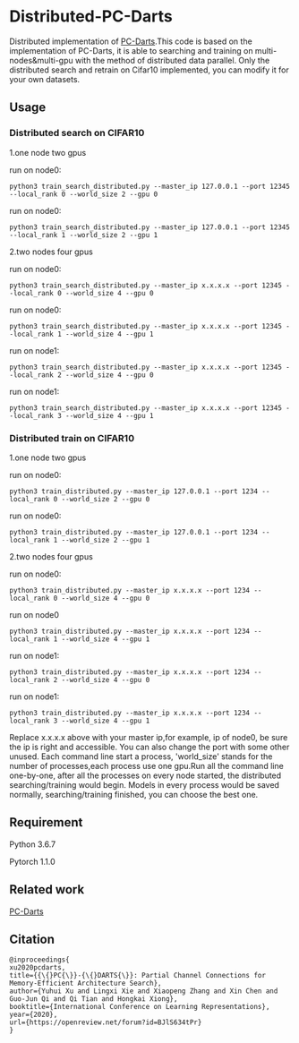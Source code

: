 # Distributed-PC-Darts
Distributed implementation of [PC-Darts](https://github.com/yuhuixu1993/PC-DARTS).This code is based on the implementation of PC-Darts, it is able to searching and training on multi-nodes&amp;multi-gpu with the method of distributed data parallel. Only the distributed search and retrain on Cifar10 implemented, you can modify it for your own datasets.

## Usage
### Distributed search on CIFAR10

1.one node two gpus

run on node0:

    python3 train_search_distributed.py --master_ip 127.0.0.1 --port 12345 --local_rank 0 --world_size 2 --gpu 0

run on node0:

    python3 train_search_distributed.py --master_ip 127.0.0.1 --port 12345 --local_rank 1 --world_size 2 --gpu 1

2.two nodes four gpus

run on node0:

    python3 train_search_distributed.py --master_ip x.x.x.x --port 12345 --local_rank 0 --world_size 4 --gpu 0

run on node0:

    python3 train_search_distributed.py --master_ip x.x.x.x --port 12345 --local_rank 1 --world_size 4 --gpu 1

run on node1:

    python3 train_search_distributed.py --master_ip x.x.x.x --port 12345 --local_rank 2 --world_size 4 --gpu 0

run on node1:

    python3 train_search_distributed.py --master_ip x.x.x.x --port 12345 --local_rank 3 --world_size 4 --gpu 1

### Distributed train on CIFAR10

1.one node two gpus

run on node0:

    python3 train_distributed.py --master_ip 127.0.0.1 --port 1234 --local_rank 0 --world_size 2 --gpu 0

run on node0:

    python3 train_distributed.py --master_ip 127.0.0.1 --port 1234 --local_rank 1 --world_size 2 --gpu 1

2.two nodes four gpus

run on node0:

    python3 train_distributed.py --master_ip x.x.x.x --port 1234 --local_rank 0 --world_size 4 --gpu 0

run on node0

    python3 train_distributed.py --master_ip x.x.x.x --port 1234 --local_rank 1 --world_size 4 --gpu 1

run on node1:

    python3 train_distributed.py --master_ip x.x.x.x --port 1234 --local_rank 2 --world_size 4 --gpu 0

run on node1:
       
    python3 train_distributed.py --master_ip x.x.x.x --port 1234 --local_rank 3 --world_size 4 --gpu 1

Replace x.x.x.x above with your master ip,for example, ip of node0, be sure the ip is right and accessible. You can also change the port with some other unused. Each command line start a process, 'world_size' stands for the number of processes,each process use one gpu.Run all the command line one-by-one, after all the processes on every node started, the distributed searching/training would begin. Models in every process would be saved normally, searching/training finished, you can choose the best one.

## Requirement

Python 3.6.7

Pytorch 1.1.0

## Related work

[PC-Darts](https://github.com/yuhuixu1993/PC-DARTS)
## Citation
    @inproceedings{
    xu2020pcdarts,
    title={{\{}PC{\}}-{\{}DARTS{\}}: Partial Channel Connections for Memory-Efficient Architecture Search},
    author={Yuhui Xu and Lingxi Xie and Xiaopeng Zhang and Xin Chen and Guo-Jun Qi and Qi Tian and Hongkai Xiong},
    booktitle={International Conference on Learning Representations},
    year={2020},
    url={https://openreview.net/forum?id=BJlS634tPr}
    }

